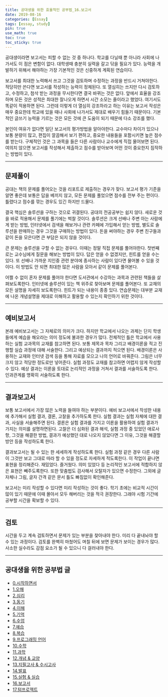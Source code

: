 ```yaml
---
title: 공대생을 위한 효율적인 공부법_16.보고서
date: 2019-08-16
categories: [Essay]
tags: [essay, study]
pin: true
use_math: true
toc: true
toc_sticky: true
---
```


공대생이라면 보고서는 피할 수 없는 것 중 하나다. 학교를 다닐때 뿐 아니라 사회에 나가서도 이 점은 변함이 없다. 대학생때 충분히 실력을 갈고 닦을 필요가 있다. 능력을 개발하기 위해서 해야하는 가장 기본적인 것은 신중하게 계획된 연습이다.

보고서를 최대한 노력해서 쓰고 그것을 검토하며 수정하는 과정을 반드시 거쳐야한다. 적당히만 쓴다면 보고서를 작성하는 능력이 정체된다. 또 열심히는 쓰지만 다시 검토하고, 수정하고, 첨삭 받는 과정을 무시한다면 결국 바뀌는 것은 없다. 앞에서 효율을 강조하며 모든 것은 성적은 최대한 잘나오게 하면서 시간 소모는 줄이라고 했었다. 여기서도 똑같이 적용하면 된다. 그런데 이렇게 더 열심히 강조하라고 하는 이유는 보고서 작성은 매우 중요한데 학교에 있을 때나 사회에 나가서도 제대로 배우기 힘들기 때문이다. 기본적인 글쓰기 능력을 기르는 것은 모든 것에 큰 도움이 되기 때문에 다소 강조를 했다.

본인이 여유가 없다면 일단 보고서의 평가방법을 알아야한다. 교수마다 차이가 있으나 보통 분량이 많고, 편집이 깔끔해서 보기 편하고, 중요한 내용들을 포함시키면 높은 점수를 받는다. 구체적인 것은 그 과목을 들은 다른 사람이나 교수에게 직접 물어보면 된다. 여의치 않으면 보고서를 작성해서 제출하고 점수를 받아보며 어떤 것이 중요한지 짐작하는 방법이 있다.

***

## __문제풀이__

공대는 책의 문제를 풀어오는 것을 리포트로 제출하는 경우가 잦다. 보고서 평가 기준을 알면 좋은데 보통은 답을 베끼지 않고, 모든 문제를 풀었으면 점수를 전부 주는 편이다. 틀렸다고 점수를 깎는 경우도 있긴 하지만 드물다.

결국 핵심은 솔루션을 구하는 것으로 귀결된다. 공대의 전공공부는 쉽지 않다. 새로운 것을 바로 적용해서 문제를 풀기에는 벅찰 것이다. 솔루션은 크게 선배나 주변 아는 사람에게 받는 방법, 인터넷에서 검색을 해보거나 관련 카페에 가입해서 얻는 방법, 별도로 솔루션을 판매하는 경우 그것을 구매하는 방법이 있다. 돈을 써야하는 경우 주변 친구들과 같이 돈을 모은다면 큰 부담은 되지 않을 것이다.

큰 문제는 솔루션을 구할 수 없는 경우다. 이때는 정말 직접 문제를 풀어야한다. 첫번째로는 교수님에게 질문을 해보는 방법이 있다. 답은 얻을 수 없겠지만, 힌트를 얻을 수는 있다. 또 선배나 가까운 지인중 관련 분야에 종사하는 사람이 있다면 물어볼 수 있을 것이다. 이 방법도 안 되면 최대한 많은 사람을 모아서 같이 문제를 풀어본다.

어쩔 수 없이 혼자 문제를 풀어야 한다면 도서관에서 수강하는 과목과 관련된 책들을 살펴보도록한다. 인터넷에 솔루션이 있는 책 위주로 찾아보며 문제를 풀어본다. 또 교재의 모든 설명을 자세히 보도록한다. 힌트가 되는 내용이 종종 있다. 연습문제는 대부분 교재에 나온 개념설명을 제대로 이해하고 활용할 수 있는지 확인하기 위한 것이다.

***

## __예비보고서__

본래 예비보고서는 그 자체로의 의미가 크다. 하지만 학교에서 나오는 과제는 단지 학생들에게 예습을 해오라는 의미 정도에 불과한 경우가 많다. 전체적인 틀은 학교에서 사용하는 실험 교과목의 교재를 참고하면 된다. 보통 제목과 목차 그리고 배경이론을 적고 진행할 실습 과정에 대해 서술한다. 그리고 예상되는 결과까지 적으면 된다. 배경이론은 사용하는 교재와 인터넷 검색 등을 통해 자료를 모으고 나의 언어로 바꿔준다. 그림은 너무 크지 않고 적당한 정도로만 넣어준다. 실험 과정도 교재를 참고하면 어렵지 않게 작성할 수 있다. 예상 결과는 이론을 토대로 논리적인 과정을 거쳐서 결과를 서술하도록 한다. 인과관계를 명확히 서술하도록 한다.

***

## __결과보고서__

보통 보고서에서 가장 많은 노력을 들여야 하는 부분이다. 예비 보고서에서 작성한 내용에 추가해서 실험 결과, 결론, 고찰을 추가하도록 한다. 실험 결과는 실험 자체에 대한 결과, 사실을 서술해주면 된다. 결론은 실험 결과를 가지고 이론을 활용하여 실험 결과가 가지는 의미를 설명하면된다. 고찰은 더 심화된 결과 해석, 실험 과정 중 있었던 애로사항, 그것을 해결한 방법, 결과가 예상했던 대로 나오지 않았다면 그 이유, 그것을 해결할 방안 등을 작성하도록 한다.

결과보고서는 될 수 있는 한 세세하게 작성하도록 한다. 실험 과정 같은 경우 다른 사람이 그것만 보고 그대로 따라 할 수 있을 정도로 자세하게 적도록한다. 이 작업이 끝나면 표현을 정리해준다. 재밌었다. 즐거웠다. 의미 있었다 등 논리적인 보고서에 적합하지 않은 표현은 빼주도록한다. 또한 맞춤법도 검사해서 오탈자가 있으면 수정한다. 그외에 글자체나 그림, 글자 간격 같은 문서 틀도 빠짐없이 확인해준다.

보고서는 미리 작성할 수 있다면 미리 작성하는 것이 좋다. 학기 초에는 비교적 시간이 많이 있기 때문에 이때 몰아서 모두 해버리는 것을 적극 권장한다. 그래야 시험 기간에 공부할 시간을 확보할 수 있다.

***

## __검토__

시간을 두고 계속 검토하면서 문제가 있는 부분을 찾아내야 한다. 미리 다 끝내놔야 할 수 있는 과정이다. 검토를 완벽히 마쳤어도 며칠 뒤에 보면 문제가 보이는 경우가 많다. 사소한 실수라도 감점 요소가 될 수 있으니 다 걸러내야 한다.

***

## __공대생을 위한 공부법 글__

- [0.시작하면서](https://chalgx.github.io/essay/HowtoStudyEngineeringStudent0)
- [1.오해](https://chalgx.github.io/essay/HowtoStudyEngineeringStudent1)
- [2.심리](https://chalgx.github.io/essay/HowtoStudyEngineeringStudent2)
- [3.동기](https://chalgx.github.io/essay/HowtoStudyEngineeringStudent3)
- [4.이해](https://chalgx.github.io/essay/HowtoStudyEngineeringStudent4)
- [5.기억](https://chalgx.github.io/essay/HowtoStudyEngineeringStudent5)
- [6.수업](https://chalgx.github.io/essay/HowtoStudyEngineeringStudent6)
- [7.예습](https://chalgx.github.io/essay/HowtoStudyEngineeringStudent7)
- [8.복습](https://chalgx.github.io/essay/HowtoStudyEngineeringStudent8)
- [9.프로그래밍 언어](https://chalgx.github.io/essay/HowtoStudyEngineeringStudent9)
- [10.수학](https://chalgx.github.io/essay/HowtoStudyEngineeringStudent10)
- [11.과학](https://chalgx.github.io/essay/HowtoStudyEngineeringStudent11)
- [12.개념 & 교양](https://chalgx.github.io/essay/HowtoStudyEngineeringStudent12)
- [13.지필고사 & 수시고사](https://chalgx.github.io/essay/HowtoStudyEngineeringStudent13)
- [14.발표](https://chalgx.github.io/essay/HowtoStudyEngineeringStudent14)
- [15.실험 & 실습](https://chalgx.github.io/essay/HowtoStudyEngineeringStudent15)
- [16.보고서](https://chalgx.github.io/essay/HowtoStudyEngineeringStudent16)
- [17.텀프로젝트](https://chalgx.github.io/essay/HowtoStudyEngineeringStudent17)
